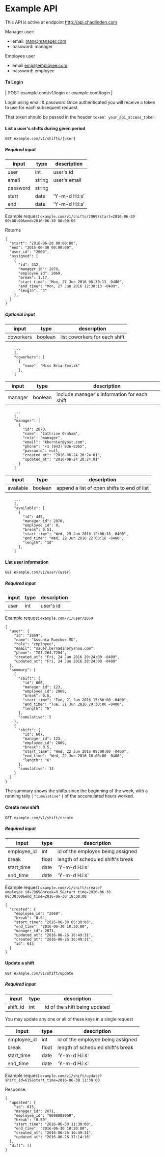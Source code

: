 # Example API

This API is active at endpoint http://api.chadlinden.com

Manager user: 
* email: man@manager.com
* password: manager

Employee user
* email emp@employee.com
* password: employee

#### To Login ####
| POST example.com/v1/login or example.com/login |

 Login using email & password 
 Once authenticated you will receive a token to use for each subsequent request.
 
 That token should be passed in the header 
 `token: your_api_access_token`

#### List a user's shifts during given period ####
`GET example.com/v1/shifts/{user}`

##### Required input #####
| input       | type    | description       |
| ----------- | ------- |  ---------------- |
| user        | int     | user's id         |
| email       | string  | user's email      |
| password    | string  |                   |
| start       | date    | 'Y-m-d H:i:s'     |
| end         | date    | 'Y-m-d H:i:s'     |  

Example request `example.com/v1/shifts/2069?start=2016-06-20 00:00:00&end=2016-06-30 00:00:00`

Returns 

```
{
  "start": "2016-06-20 00:00:00",
  "end": "2016-06-30 00:00:00",
  "user_id": "2069",
  "assigned": [
    {
      "id": 432,
      "manager_id": 2070,
      "employee_id": 2069,
      "break": 1.17,
      "start_time": "Mon, 27 Jun 2016 08:30:13 -0400",
      "end_time": "Mon, 27 Jun 2016 12:30:13 -0400",
      "length": "4"
    },
  ]
}
```

##### Optional input #####

| input       | type    | description                                   |
| ----------- | ------- |  ----------------                             |
| coworkers   | boolean | list coworkers for each shift                 |

```
    ...
    ],
    "coworkers": [
      {
        "name": "Miss Bria Zemlak"
      },
    ]
```

| input       | type    | description                                   |
| ----------- | ------- |  ----------------                             |
| manager     | boolean | include manager's information for each shift  |

```
    ...
    ],
    "manager": [
      {
        "id": 2070,
        "name": "Cathrine Graham",
        "role": "manager",
        "email": "kbernier@yost.com",
        "phone": "+1 (943) 936-8365",
        "password": null,
        "created_at": "2016-06-24 20:24:01",
        "updated_at": "2016-06-24 20:24:01"
      }
    ]
```

| input       | type    | description                                   |
| ----------- | ------- |  ----------------                             |
| available   | boolean | append a list of open shifts to end of list   |

```
    ...
    ],
    "available": [
      {
        "id": 445,
        "manager_id": 2070,
        "employee_id": 0,
        "break": 0.51,
        "start_time": "Wed, 29 Jun 2016 12:00:18 -0400",
        "end_time": "Wed, 29 Jun 2016 22:00:18 -0400",
        "length": "10"
      },
    ]
```

#### List user information ####
`GET example.com/v1/user/{user}`

##### Required input #####
| input       | type    | description       |
| ----------- | ------- |  ---------------- |
| user        | int     | user's id         |

Example request `example.com/v1/user/2069`

```
{
  "user": {
    "id": "2069",
    "name": "Assunta Ruecker MD",
    "role": "employee",
    "email": "sauer.bernadine@yahoo.com",
    "phone": "707.264.7204",
    "created_at": "Fri, 24 Jun 2016 20:24:00 -0400",
    "updated_at": "Fri, 24 Jun 2016 20:24:00 -0400"
  },
  "summary": [
    {
      "shift": {
        "id": 606,
        "manager_id": 123,
        "employee_id": 2069,
        "break": 0.5,
        "start_time": "Tue, 21 Jun 2016 15:30:00 -0400",
        "end_time": "Tue, 21 Jun 2016 20:30:00 -0400",
        "length": "5"
      },
      "cumulative": 5
    },
    {
      "shift": {
        "id": 607,
        "manager_id": 123,
        "employee_id": 2069,
        "break": 0.5,
        "start_time": "Wed, 22 Jun 2016 08:00:00 -0400",
        "end_time": "Wed, 22 Jun 2016 16:00:00 -0400",
        "length": "8"
      },
      "cumulative": 13
    }
  ]
}
```

The summary shows the shifts since the beginning of the week, with a running tally ( `"cumulative"` ) of the accumulated hours worked.

#### Create new shift ####
`GET example.com/v1/shift/create`

##### Required input #####
| input       | type    | description                               |
| ----------- | ------- |  ---------------------------------------- |
| employee_id | int     | id of the employee being assigned         |
| break       | float   | length of scheduled shift's break         |
| start_time  | date    | 'Y-m-d H:i:s'                             |
| end_time    | date    | 'Y-m-d H:i:s'                             |

Example request `example.com/v1/shift/create?employee_id=2069&break=0.5&start_time=2016-06-30 08:30:00&end_time=2016-06-30 18:30:00`

```
{
  "created": {
    "employee_id": "2069",
    "break": "0.5",
    "start_time": "2016-06-30 08:30:00",
    "end_time": "2016-06-30 18:30:00",
    "manager_id": 2071,
    "updated_at": "2016-06-26 16:49:31",
    "created_at": "2016-06-26 16:49:31",
    "id": 615
  }
}
```

#### Update a shift ####
`GET example.com/v1/shift/update`

##### Required input #####
| input       | type    | description                               |
| ----------- | ------- |  ---------------------------------------- |
| shift_id    | int     | id of the shift being updated             |

You may update any one or all of these keys in a single request

| input       | type    | description                               |
| ----------- | ------- |  ---------------------------------------- |
| employee_id | int     | id of the employee being assigned         |
| break       | float   | length of scheduled shift's break         |
| start_time  | date    | 'Y-m-d H:i:s'                             |
| end_time    | date    | 'Y-m-d H:i:s'                             |

Example request `example.com/v1/shift/update?shift_id=615&start_time=2016-06-30 11:30:00`

Response: 

```
{
  "updated": {
    "id": 615,
    "manager_id": 2071,
    "employee_id": "0000002069",
    "break": "0.50",
    "start_time": "2016-06-30 11:30:00",
    "end_time": "2016-06-30 18:30:00",
    "created_at": "2016-06-26 16:49:31",
    "updated_at": "2016-06-26 17:14:16"
  },
  "diff": []
}
```